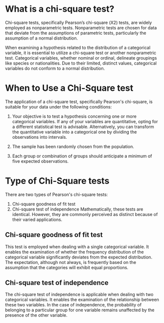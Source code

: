 # What is a chi-square test?


Chi-square tests, specifically Pearson’s chi-square (Χ2) tests, are widely employed as nonparametric tests. Nonparametric tests are chosen for data that deviate from the assumptions of parametric tests, particularly the assumption of a normal distribution.

When examining a hypothesis related to the distribution of a categorical variable, it is essential to utilize a chi-square test or another nonparametric test. Categorical variables, whether nominal or ordinal, delineate groupings like species or nationalities. Due to their limited, distinct values, categorical variables do not conform to a normal distribution.

# When to Use a Chi-Square test


The application of a chi-square test, specifically Pearson's chi-square, is suitable for your data under the following conditions:

1. Your objective is to test a hypothesis concerning one or more categorical variables. If any of your variables are quantitative, opting for a different statistical test is advisable. Alternatively, you can transform the quantitative variable into a categorical one by dividing the observations into intervals.

2. The sample has been randomly chosen from the population.

3. Each group or combination of groups should anticipate a minimum of five expected observations.


# Type of Chi-Square tests
There are two types of Pearson's chi-square tests:

1. Chi-square goodness of fit test
2. Chi-square test of independence
Mathematically, these tests are identical. However, they are commonly perceived as distinct because of their varied applications.

## Chi-square goodness of fit test
This test is employed when dealing with a single categorical variable. It enables the examination of whether the frequency distribution of the categorical variable significantly deviates from the expected distribution. The expectation, although not always, is frequently based on the assumption that the categories will exhibit equal proportions.

## Chi-square test of independence
The chi-square test of independence is applicable when dealing with two categorical variables. It enables the examination of the relationship between these two variables. In the case of independence, the probability of belonging to a particular group for one variable remains unaffected by the presence of the other variable.
